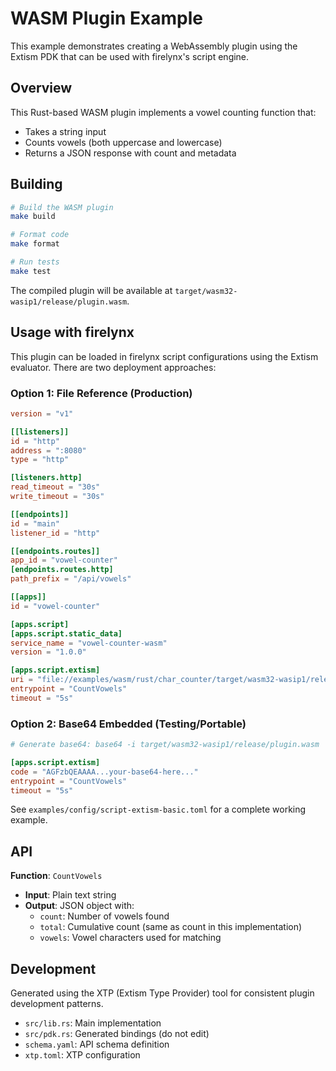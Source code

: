 # WASM Plugin Example

This example demonstrates creating a WebAssembly plugin using the Extism PDK that can be used with firelynx's script engine.

## Overview

This Rust-based WASM plugin implements a vowel counting function that:
- Takes a string input
- Counts vowels (both uppercase and lowercase)
- Returns a JSON response with count and metadata

## Building

```bash
# Build the WASM plugin
make build

# Format code
make format

# Run tests
make test
```

The compiled plugin will be available at `target/wasm32-wasip1/release/plugin.wasm`.

## Usage with firelynx

This plugin can be loaded in firelynx script configurations using the Extism evaluator. There are two deployment approaches:

### Option 1: File Reference (Production)
```toml
version = "v1"

[[listeners]]
id = "http"
address = ":8080"
type = "http"

[listeners.http]
read_timeout = "30s"
write_timeout = "30s"

[[endpoints]]
id = "main"
listener_id = "http"

[[endpoints.routes]]
app_id = "vowel-counter"
[endpoints.routes.http]
path_prefix = "/api/vowels"

[[apps]]
id = "vowel-counter"

[apps.script]
[apps.script.static_data]
service_name = "vowel-counter-wasm"
version = "1.0.0"

[apps.script.extism]
uri = "file://examples/wasm/rust/char_counter/target/wasm32-wasip1/release/plugin.wasm"
entrypoint = "CountVowels"
timeout = "5s"
```

### Option 2: Base64 Embedded (Testing/Portable)
```toml
# Generate base64: base64 -i target/wasm32-wasip1/release/plugin.wasm

[apps.script.extism]
code = "AGFzbQEAAAA...your-base64-here..."
entrypoint = "CountVowels"
timeout = "5s"
```

See `examples/config/script-extism-basic.toml` for a complete working example.

## API

**Function**: `CountVowels`
- **Input**: Plain text string
- **Output**: JSON object with:
  - `count`: Number of vowels found
  - `total`: Cumulative count (same as count in this implementation)
  - `vowels`: Vowel characters used for matching

## Development

Generated using the XTP (Extism Type Provider) tool for consistent plugin development patterns.

- `src/lib.rs`: Main implementation
- `src/pdk.rs`: Generated bindings (do not edit)
- `schema.yaml`: API schema definition
- `xtp.toml`: XTP configuration